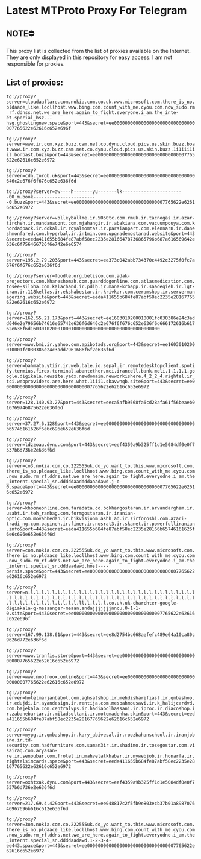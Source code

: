 # Latest MTProto Proxy For Telegram

## NOTE⛔

This proxy list is collected from the list of proxies available on the Internet. They are only displayed in this repository for easy access. I am not responsible for proxies.

## List of proxies:

`tg://proxy?server=cloudaaflare.com.nokia.com.co.uk.www.microsoft.com.there_is_no.pldaace_like.locllhost.www.bing.com.count_with_me.cyou.com.now_sudo.rm_rf.ddnss.net.we_are_here.again_to_fight.everyone.i_am.the_inte-et.special_hsz---hsg.ghostingnew.space&port=443&secret=ee000000000000000000000000000000007765622e62616c652e696f`

`tg://proxy?server=www.ir.com.xyz.buzz.cam.net.co.dynu.cloud.pics.us.skin.buzz.boat.www.ir.com.xyz.buzz.cam.net.co.dynu.cloud.pics.us.skin.buzz.1i1iii1iil.bonbast.buzz&port=443&secret=ee000000000000000000000000000000007765622e62616c652e6972`

`tg://proxy?server=cdn.torob.uk&port=443&secret=ee00000000000000000000000000000000646c2e676f6f676c652e636f6d`

`tg://proxy?server=aw----h-------yu-------lk-----------------------00_m.book------------------------0.buzz&port=443&secret=ee000000000000000000000000000000007765622e62616c652e6972`

`tg://proxy?server=volleyballme.ir.5050tc.com.rmuk.ir.tacnogas.ir.azar-tircheh.ir.mandanacont.com.mjahangir.ir.abakiana.com.vacuumpouya.com.khordadpack.ir.dokal.ir.royalmomtaz.ir.parsianpart.com.elennar8.ir.daneshmonfared.com.hyperbal.ir.in1min.com.upgrademostanad.website&port=443&secret=eeda411655b684fe87abf58ec2235e28166478736865796b687a616569642e636c6f756466726f6e742e6e6574`

`tg://proxy?server=195.2.79.203&port=443&secret=ee373c042abb734370c4492c3275f0fc7a676f6f676c652e636f6d`

`tg://proxy?server=foodle.org.betisco.com.adak-projectors.com.khaneshomah.com.guarddogonline.com.atlasmedication.com.tosee-siloha.com.kalachand.ir.pdib.ir.mana-krbapp.ir.saadeqieh.ir.lgt-iran.ir.118kellas.ir.ekshabestar.ir.krivkar.com.ceramshop.ir.servermanagering.website&port=443&secret=eeda411655b684fe87abf58ec2235e28167765622e62616c652e6972`

`tg://proxy?server=162.55.21.173&port=443&secret=ee1603010200010001fc030386e24c3add646e2e79656b74616e65742e636f6d646c2e676f6f676c652e636f6d666172616b61762e636f6d160301020001000100000000000000000000000000000000`

`tg://proxy?server=www.bmi.ir.yahoo.com.apibotads.org&port=443&secret=ee1603010200010001fc030386e24c3add7961686f6f2e636f6d`

`tg://proxy?server=bahmata.ytiir.ir.web.bale.io.sepal.ir.remotedesktopclient.spotify.termius.firex.terminal.abantether.mci.irancell.bank.meli.1.1.1.1.google.digikala.newsite.yadx.newdomain.newworkishere.4_2_2_4.rightel.ir_tci.webproviders.are.here.what.1iii1.sbavwnqb.site&port=443&secret=ee000000000000000000000000000000007765622e62616c652e6972`

`tg://proxy?server=128.140.93.27&port=443&secret=eeca5afb9568fa6cd28afa61f56beaeb016769746875622e636f6d`

`tg://proxy?server=37.27.6.128&port=443&secret=ee000000000000000000000000000000006b65746161626f6e6c696e652e636f6d`

`tg://proxy?server=ldzzoau.dynu.com&port=443&secret=eef4359a9b325ff1d1e5084df0e0f7537b6d736e2e636f6d`

`tg://proxy?server=co3.nokia.com.co.222555uk.do_yo.want_to.this.www.microsoft.com.there_is_no.pldaace_like.locllhost.www.bing.com.count_with_me.cyou.com.now_sudo.rm_rf.ddns.net.we_are_here.again_to_fight.everyodne.i_am.the_internt.special_sn.dddddaaddddaaadawd.j-o-0.space&port=443&secret=ee000000000000000000000000000000007765622e62616c652e6972`

`tg://proxy?server=khooneonline.com.faradata.co.bokhargostaran.ir.arvandargham.ir.usabt.ir.teh_ranbag.com.formgostaran.ir.iranian-optic.com.movahhedan.ir.hikvisionm_ashh_ad.ir.zirforoshi.com.azari-tradi_ng.com.papineh.ir.finer.ir.nosrat3.ir.skanet.ir.powerfulliranian.info&port=443&secret=eeda411655b684fe87abf58ec2235e28166b65746161626f6e6c696e652e636f6d`

`tg://proxy?server=com.nokia.com.co.222555uk.do_yo.want_to.this.www.microsoft.com.there_is_no.pldaace_like.locllhost.www.bing.com.count_with_me.cyou.com.now_sudo.rm_rf.ddns.net.we_are_here.again_to_fight.everyodne.i_am.the_internt.special_sn.dddaadawd.host----persia.space&port=443&secret=ee000000000000000000000000000000007765622e62616c652e6972`

`tg://proxy?server=n.l.l.l.l.l.l.l.l.l.l.l.l.l.l.l.l.l.l.l.l.l.l.l.l.l.l.l.l.l.l.l.l.l.l.l.l.l.l.l.l.l.l.l.l.l.l.l.l.l.l.l.l.l.l.l.l.l.l.l.l.l.l.l.l.l.l.l.l.l.l.l.l.l.l.l.l.l.l.l.ll.l.l.l.l.co.uk.uk-charchter-google-digiakala-g-messanger-meaan.andajjjjjjjnncu.0-1-1-0.site&port=443&secret=ee000000000000000000000000000000007765622e62616c652e696f`

`tg://proxy?server=167.99.138.61&port=443&secret=ee8d2754bc668aefefc489e64a10ca80c9626d772e636f6d`

`tg://proxy?server=www.tranfis.store&port=443&secret=ee000000000000000000000000000000007765622e62616c652e6972`

`tg://proxy?server=www.nootroox.online&port=443&secret=ee000000000000000000000000000000007765622e62616c652e6972`

`tg://proxy?server=hotelmarjanbabol.com.aghsatshop.ir.mehdisharifiasl.ir.qmbashop.ir.edujdi.ir.ayandesign.ir.rentija.com.mesbahmousavi.ir.k_halijcardvd.com.bajekala.com.centralvps.ir.hadiabolhassani.ir.iproc.ir.diacoshop.ir.zabanebartar.ir.miladsoltani.ir.motemadenha.skin&port=443&secret=eeda411655b684fe87abf58ec2235e28167765622e62616c652e6972`

`tg://proxy?server=mypg.ir.qmbashop.ir.kary_abivesal.ir.roozbahanschool.ir.iranjobino.ir.td-security.com.hadfurniture.com.saman3ir.ir.shadimo.ir.tosegostar.com.visairaq.com.aryasan-re.ir.senoubar.com.frotel.in.mahvelatkhabar.ir.mywebjob.ir.honarfa.ir.rightelsimcards.space&port=443&secret=eeda411655b684fe87abf58ec2235e28167765622e62616c652e6972`

`tg://proxy?server=oxhtxak.dynu.com&port=443&secret=eef4359a9b325ff1d1e5084df0e0f7537b6d736e2e636f6d`

`tg://proxy?server=217.69.4.42&port=443&secret=ee048817c2f5fb9e803ecb37b01a898707646967696b616c612e636f6d`

`tg://proxy?server=3om.nokia.com.co.222555uk.do_yo.want_to.this.www.microsoft.com.there_is_no.pldaace_like.locllhost.www.bing.com.count_with_me.cyou.com.now_sudo.rm_rf.ddns.net.we_are_here.again_to_fight.everyodne.i_am.the_internt.special_sn.ddddaadawd.1-2-3-4-ee443.space&port=443&secret=ee000000000000000000000000000000007765622e62616c652e6972`

